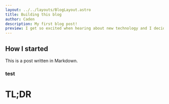 ```yaml
---
layout: ../../layouts/BlogLayout.astro
title: Building this blog
author: Caden
description: My first blog post!
preview: I get so excited when hearing about new technology and I decided I should try and make a decent blog with a framework that just got to version 1.
---
```


## How I started

This is a post written in Markdown.

### test

# TL;DR

